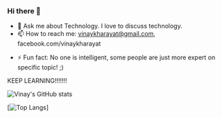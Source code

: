 ### Hi there 👋

<!--
**vinaykharayat/vinaykharayat** is a ✨ _special_ ✨ repository because its `README.md` (this file) appears on your GitHub profile.

Here are some ideas to get you started:

- 🔭 I’m currently working on PHP, JS
- 🌱 I’m currently learning PHP.
<!--
- 👯 I’m looking to collaborate on ...
- 🤔 I’m looking for help with ..
-->
- 💬 Ask me about Technology. I love to discuss technology.
- 📫 How to reach me: vinaykharayat@gmail.com, facebook.com/vinaykharayat

<!--
- 😄 Pronouns: ...
-->

- ⚡ Fun fact: No one is intelligent, some people are just more expert on specific topic! ;)

KEEP LEARNING!!!!!!!

![Vinay's GitHub stats](https://github-readme-stats-three-ivory-36.vercel.app/api?username=vinaykharayat&show_icons=true&theme=radical)

[![Top Langs](https://github-readme-stats-three-ivory-36.vercel.app/api/top-langs/?username=vinaykharayat)]

